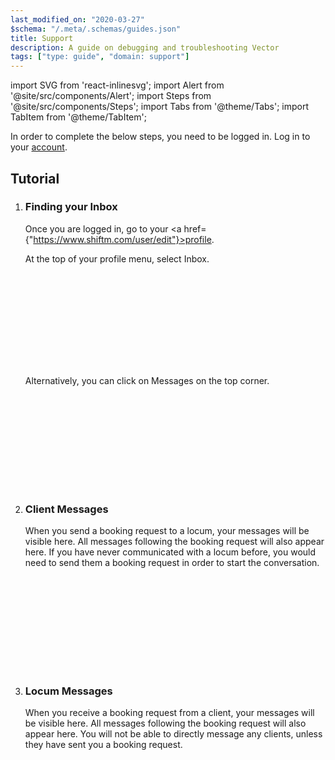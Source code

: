```yaml
---
last_modified_on: "2020-03-27"
$schema: "/.meta/.schemas/guides.json"
title: Support
description: A guide on debugging and troubleshooting Vector
tags: ["type: guide", "domain: support"]
---
```



import SVG from 'react-inlinesvg';
import Alert from '@site/src/components/Alert';
import Steps from '@site/src/components/Steps';
import Tabs from '@theme/Tabs';
import TabItem from '@theme/TabItem';

<Alert type="info">
In order to complete the below steps, you need to be logged in. Log in to your <a href={"https://shiftm.com/"}>account</a>.
</Alert>



## Tutorial


<Steps headingDepth={3}>
<ol>
<li>



### Finding your Inbox


Once you are logged in, go to your <a href={"https://www.shiftm.com/user/edit"}>profile</a>.

At the top of your profile menu, select Inbox.

<SVG src="/img/profile_header.svg" />


Alternatively, you can click on Messages on the top corner.

<SVG src="/img/app_header.svg" />

</li>
<li>

### Client Messages

When you send a booking request to a locum, your messages will be visible here. All messages following the booking request will also appear here.
If you have never communicated with a locum before, you would need to send them a booking request in order to start the conversation.

<SVG src="/img/client_messages.svg" />

</li>
<li>


### Locum Messages

When you receive a booking request from a client, your messages will be visible here. All messages following the booking request will also appear here.
You will not be able to directly message any clients, unless they have sent you a booking request.

<SVG src="/img/locum_messages.svg" />

</li>
</ol>


</Steps>
